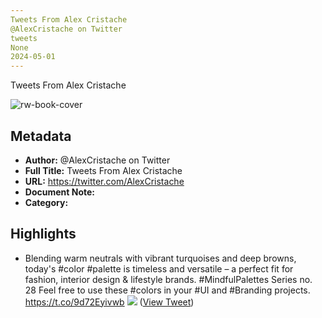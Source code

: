 ```yaml
---
Tweets From Alex Cristache
@AlexCristache on Twitter
tweets
None
2024-05-01
---
```

Tweets From Alex Cristache

![rw-book-cover](https://pbs.twimg.com/profile_images/1413516271124160520/6jnaif7X.jpg)

## Metadata
- **Author:** @AlexCristache on Twitter
- **Full Title:** Tweets From Alex Cristache
- **URL:** https://twitter.com/AlexCristache
- **Document Note:** 
- **Category:**

## Highlights
- Blending warm neutrals with vibrant turquoises and deep browns, today's #color #palette is timeless and versatile – a perfect fit for fashion, interior design & lifestyle brands.
  #MindfulPalettes Series no. 28
  Feel free to use these #colors in your #UI and #Branding projects. https://t.co/9d72Eyivwb
  ![](https://pbs.twimg.com/media/GCiuQgKXUAArP-d.jpg) ([View Tweet](https://twitter.com/AlexCristache/status/1741006206859452468))
